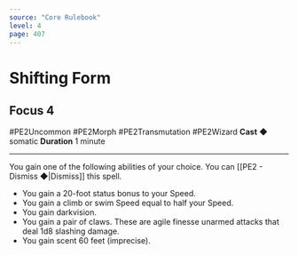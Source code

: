 ```yaml
---
source: "Core Rulebook"
level: 4
page: 407
---
```


# Shifting Form
## Focus 4
#PE2Uncommon #PE2Morph #PE2Transmutation #PE2Wizard
**Cast** ◆ somatic
**Duration** 1 minute

-----
You gain one of the following abilities of your choice. You can [[PE2 - Dismiss ◆|Dismiss]] this spell.
- You gain a 20-foot status bonus to your Speed.  
- You gain a climb or swim Speed equal to half your Speed.
- You gain darkvision.  
- You gain a pair of claws. These are agile finesse unarmed attacks that deal 1d8 slashing damage. 
- You gain scent 60 feet (imprecise).